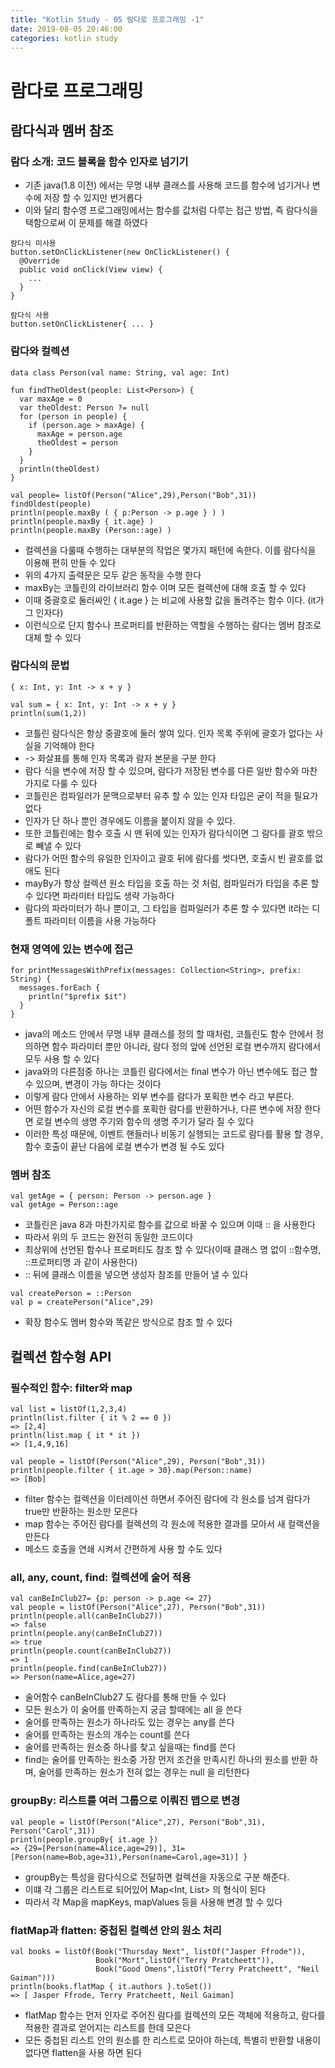 ```yaml
---
title: "Kotlin Study - 05 람다로 프로그래밍 -1"
date: 2019-08-05 20:46:00 
categories: kotlin study
---
```


# 람다로 프로그래밍

## 람다식과 멤버 참조

### 람다 소개: 코드 블록을 함수 인자로 넘기기
* 기존 java(1.8 이전) 에서는 무명 내부 클래스를 사용해 코드를 함수에 넘기거나 변수에 저장 할 수 있지만 번거롭다
* 이와 달리 함수영 프로그래밍에서는 함수를 값처럼 다루는 접근 방법, 즉 람다식을 택함으로써 이 문제를 해결 하였다

~~~
람다식 미사용
button.setOnClickListener(new OnClickListener() {
  @Override
  public void onClick(View view) {
    ...
  }
}

람다식 사용
button.setOnClickListener{ ... }
~~~

### 람다와 컬렉션

~~~
data class Person(val name: String, val age: Int) 

fun findTheOldest(people: List<Person>) {
  var maxAge = 0
  var theOldest: Person ?= null
  for (person in people) {
    if (person.age > maxAge) {
      maxAge = person.age
      theOldest = person
    }
  }
  println(theOldest)
}

val people= listOf(Person("Alice",29),Person("Bob",31))
findOldest(people)
println(people.maxBy ( { p:Person -> p.age } ) )
println(people.maxBy { it.age} )
println(people.maxBy (Person::age) )
~~~

* 컬렉션을 다룰때 수행하는 대부분의 작업은 몇가지 패턴에 속한다. 이를 람다식을 이용해 편히 만들 수 있다
* 위의 4가지 출력문은 모두 같은 동작을 수행 한다
* maxBy는 코틀린의 라이브러리 함수 이며 모든 컬렉션에 대해 호출 할 수 있다
* 이때 중괄호로 둘러싸인 { it.age } 는 비교에 사용할 값을 돌려주는 함수 이다. (it가 그 인자다)
* 이런식으로 단지 함수나 프로퍼티를 반환하는 역할을 수행하는 람다는 멤버 참조로 대체 할 수 있다

### 람다식의 문법
~~~
{ x: Int, y: Int -> x + y }

val sum = { x: Int, y: Int -> x + y }
println(sum(1,2))
~~~

* 코틀린 람다식은 항상 중괄호에 둘러 쌓여 있다. 인자 목록 주위에 괄호가 없다는 사실을 기억해야 한다
* -> 화살표를 통해 인자 목록과 람자 본문을 구분 한다
* 람다 식을 변수에 저장 할 수 있으며, 람다가 저장된 변수를 다른 일반 함수와 마찬 가지로 다룰 수 있다
* 코틀린은 컴파일러가 문맥으로부터 유추 할 수 있는 인자 타입은 굳이 적을 필요가 없다
* 인자가 단 하나 뿐인 경우에도 이름을 붙이지 않을 수 있다.
* 또한 코틀린에는 함수 호출 시 맨 뒤에 있는 인자가 람다식이면 그 람다를 괄호 밖으로 빼낼 수 있다
* 람다가 어떤 함수의 유일한 인자이고 괄호 뒤에 람다를 썻다면, 호출시 빈 괄호를 없애도 된다
* mayBy가 항상 컬렉션 원소 타입을 호출 하는 것 처럼, 컴파일러가 타입을 추론 할 수 있다면 파라미터 타입도 생략 가능하다
* 람다의 파라미터가 하나 뿐이고, 그 타입을 컴파일러가 추론 할 수 있다면 it라는 디폴트 파라미터 이름을 사용 가능하다

### 현재 영역에 있는 변수에 접근
~~~
for printMessagesWithPrefix(messages: Collection<String>, prefix: String) {
  messages.forEach {
    println("$prefix $it")
  }
}
~~~

* java의 메소드 안에서 무명 내부 클래스를 정의 할 때처럼, 코틀린도 함수 안에서 정의하면 함수 파라미터 뿐만 아니라, 
람다 정의 앞에 선언된 로컬 변수까지 람다에서 모두 사용 할 수 있다
* java와의 다른점중 하나는 코틀린 람다에서는 final 변수가 아닌 변수에도 접근 할 수 있으며, 변경이 가능 하다는 것이다
* 이렇게 람다 안에서 사용하는 외부 변수를 람다가 포획한 변수 라고 부른다.
* 어떤 함수가 자신의 로컬 변수를 포획한 람다를 반환하거나, 다른 변수에 저장 한다면 로컬 변수의 생명 주기와 함수의 생명 주기가 달라 질 수 있다
* 이러한 특성 때문에, 이벤트 핸들러나 비동기 실행되는 코드로 람다를 활용 할 경우, 함수 호출이 끝난 다음에 로컬 변수가 변경 될 수도 있다

### 멤버 참조
~~~
val getAge = { person: Person -> person.age }
val getAge = Person::age
~~~

* 코틀린은 java 8과 마찬가지로 함수를 값으로 바꿀 수 있으며 이때 :: 을 사용한다
* 따라서 위의 두 코드는 완전히 동일한 코드이다
* 최상위에 선언된 함수나 프로퍼티도 참조 할 수 있다(이때 클래스 명 없이 ::함수명, ::프로퍼티명 과 같이 사용한다)
* :: 뒤에 클래스 이름을 넣으면 생성자 참조를 만들어 낼 수 있다

~~~
val createPerson = ::Person
val p = createPerson("Alice",29)
~~~

* 확장 함수도 멤버 함수와 똑같은 방식으로 참조 할 수 있다

## 컬렉션 함수형 API

### 필수적인 함수: filter와 map
~~~
val list = listOf(1,2,3,4)
println(list.filter { it % 2 == 0 })
=> [2,4]
println(list.map { it * it })
=> [1,4,9,16]

val people = listOf(Person("Alice",29), Person("Bob",31))
println(people.filter { it.age > 30}.map(Person::name)
=> [Bob]
~~~

* filter 함수는 컬렉션을 이터레이션 하면서 주어진 람다에 각 원소를 넘겨 람다가 true만 반환하는 원소만 모은다
* map 함수는 주어진 람다를 컬렉션의 각 원소에 적용한 결과를 모아서 새 컬랙션을 만든다
* 메소드 호출을 연쇄 시켜서 간편하게 사용 할 수도 있다

### all, any, count, find: 컬렉션에 술어 적용
~~~
val canBeInClub27= {p: person -> p.age <= 27}
val people = listOf(Person("Alice",27), Person("Bob",31))
println(people.all(canBeInClub27))
=> false
println(people.any(canBeInClub27))
=> true
println(people.count(canBeInClub27))
=> 1
println(people.find(canBeInClub27))
=> Person(name=Alice,age=27)
~~~

* 술어함수 canBeInClub27 도 람다를 통해 만들 수 있다
* 모든 원소가 이 술어를 만족하는지 궁금 할때에는 all 을 쓴다
* 술어를 만족하는 원소가 하나라도 있는 경우는 any를 쓴다
* 술어를 만족하는 원소의 개수는 count를 쓴다
* 술어를 만족하는 원소중 하나를 찾고 싶을때는 find를 쓴다
* find는 술어를 만족하는 원소중 가장 먼저 조건을 만족시킨 하나의 원소를 반환 하며, 술어를 만족하는 원소가 전혀 없는 경우는 null 을 리턴한다

### groupBy: 리스트를 여러 그룹으로 이뤄진 맵으로 변경
~~~
val people = listOf(Person("Alice",27), Person("Bob",31), Person("Carol",31))
println(people.groupBy{ it.age })
=> {29=[Person(name=Alice,age=29)], 31=[Person(name=Bob,age=31),Person(name=Carol,age=31)] }
~~~

* groupBy는 특성을 람다식으로 전달하면 컬렉션을 자동으로 구분 해준다.
* 이떄 각 그룹은 리스트로 되어있어 Map<Int, List<Person>> 의 형식이 된다
* 따라서 각 Map을 mapKeys, mapValues 등을 사용해 변경 할 수 있다
  
### flatMap과 flatten: 중첩된 컬렉션 안의 원소 처리
~~~
val books = listOf(Book("Thursday Next", listOf("Jasper Ffrode")),
                   Book("Mort",listOf("Terry Pratcheett")),
                   Book("Good Omens",listOf("Terry Pratcheett", "Neil Gaiman")))
println(books.flatMap { it.authors }.toSet())
=> [ Jasper Ffrode, Terry Pratcheett, Neil Gaiman]
~~~

* flatMap 함수는 먼저 인자로 주어진 람다를 컬렉션의 모든 객체에 적용하고, 람다를 적용한 결과로 얻어지는 리스트를 한데 모은다
* 모든 중첩된 리스트 안의 원소를 한 리스트로 모아야 하는데, 특별히 반환할 내용이 없다면 flatten을 사용 하면 된다





